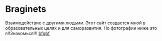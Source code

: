 # Braginets
Взаимодействие с другими людьми.
Этот сайт создается мной в образовательных целях и для саморазвития.
Но фотографии ниже это я!!Знакомься!!!
[bfgbf](FxuqX9V6qlE.jpg)
